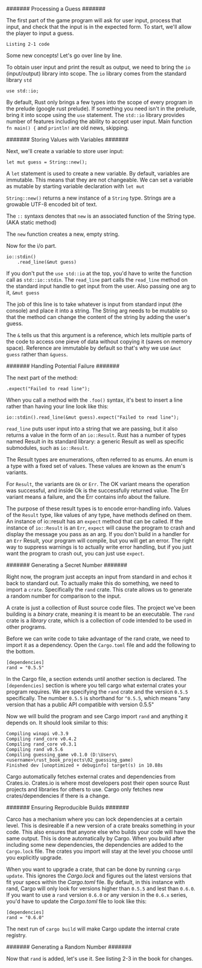####### Processing a Guess #######  

The first part of the game program will ask for user input, process that input, and check that the input is in the expected form.  To start, we'll allow the player to input a guess.  

`Listing 2-1 code`

Some new concepts!  Let's go over line by line.  

To obtain user input and print the result as output, we need to bring the `io` (input/output) library into scope.  The `io` library comes from the standard library `std` 

    use std::io;

By default, Rust only brings a few types into the scope of every program in the prelude (google rust prelude).  If something you need isn't in the prelude, bring it into scope using the `use` statement.  The `std::io` library provides number of features including the ability to accept user input.
Main function `fn main() {` and `println!` are old news, skipping.

####### Storing Values with Variables #######  

Next, we'll create a variable to store user input:  

    let mut guess = String::new();

A `let` statement is used to create a new variable.  By default, variables are immutable.  This means that they are not changeable.  We can set a variable as mutable by starting variable declaration with `let mut`

`String::new()` returns a new instance of a `String` type.  Strings are a growable UTF-8 encoded bit of text.

The `::` syntaxs denotes that `new` is an associated function of the String type. (AKA static method)

The `new` function creates a new, empty string.  

Now for the i/o part.  

    io::stdin()
        .read_line(&mut guess)

If you don't put the `use std::io` at the top, you'd have to write the function call as `std::io::stdin`.  The `read_line` part calls the `read_line` method on the standard input handle to get input from the user.  Also passing one arg to it, `&mut guess`  

The job of this line is to take whatever is input from standard input (the console) and place it into a string.  The String arg needs to be mutable so that the method can change the content of the string by adding the user's guess.  

The `&` tells us that this argument is a reference, which lets multiple parts of the code to access one pieve of data without copying it (saves on memory space).  Reference are immutable by default so that's why we use `&mut guess` rather than `&guess`.  

####### Handling Potential Failure #######  

The next part of the method:  

    .expect("Failed to read line");

When you call a method with the `.foo()` syntax, it's best to insert a line rather than having your line look like this:  

    io::stdin().read_line(&mut guess).expect("Failed to read line");

`read_line` puts user input into a string that we are passing, but it also returns a value in the form of an `io::Result`.  Rust has a number of types named Result in its standard library: a generic Result as well as specific submodules, such as `io::Result`.  

The Result types are enumerations, often referred to as enums.  An enum is a type with a fixed set of values.  These values are known as the enum's variants.  

For `Result`, the variants are `Ok` or `Err`.  The OK variant means the operation was successful, and inside Ok is the successfully returned value.  The Err variant means a failure, and the Err contains info about the failure.  

The purpose of these result types is to encode error-handling info.  Values of the `Result` type, like values of any type, have methods defined on them.  An instance of io::result has an `expect` method that can be called.  If the instance of `io::Result` is an `Err`, `expect` will cause the program to crash and display the message you pass as an arg.  If you don't build in a handler for an `Err` Result, your program will compile, but you will get an error.  The right way to suppress warnings is to actually write error handling, but if you just want the program to crash out, you can just use `expect`.  

####### Generating a Secret Number #######  

Right now, the program just accepts an input from standard in and echos it back to standard out.  To actually make this do something, we need to import a `crate`.  Specifically the `rand` crate.  This crate allows us to generate a random number for comparison to the input.  

A crate is just a collection of Rust source code files.  The project we've been building is a *binary* crate, meaning it is meant to be an executable.  The `rand` crate is a *library* crate, which is a collection of code intended to be used in other programs.  

Before we can write code to take advantage of the rand crate, we need to import it as a dependency.  Open the `Cargo.toml` file and add the following to the bottom.  

    [dependencies]
    rand = "0.5.5"

In the Cargo file, a section extends until another section is declared.  The `[dependencies]` section is where you tell cargo what external crates your program requires.  We are specifying the `rand` crate and the version `0.5.5` specifically.  The number `0.5.5` is shorthand for `^0.5.5`, which means "any version that has a public API compatible with version 0.5.5"  

Now we will build the program and see Cargo import `rand` and anything it depends on.  It should look similar to this:  

    Compiling winapi v0.3.9
    Compiling rand_core v0.4.2
    Compiling rand_core v0.3.1
    Compiling rand v0.5.6
    Compiling guessing_game v0.1.0 (D:\Users\<username>\rust_book_projects\02_guessing_game)
    Finished dev [unoptimized + debuginfo] target(s) in 10.88s

Cargo automatically fetches external crates and dependencies from Crates.io.  Crates.io is where most developers post their open source Rust projects and libraries for others to use.  Cargo only fetches new crates/dependencies if there is a change.  

####### Ensuring Reproducible Builds #######  

Carco has a mechanism where you can lock dependencies at a certain level.  This is desireable if a new version of a crate breaks something in your code.  This also ensures that anyone else who builds your code will have the same output.  This is done automatically by Cargo.  When you build after including some new dependencies, the dependencies are added to the `Cargo.lock` file.  The crates you import will stay at the level you choose until you explicitly upgrade.  

When you want to upgrade a crate, that can be done by running `cargo update`.  This ignores the *Cargo.lock* and figures out the latest versions that fit your specs within the *Cargo.toml* file.  By default, in this instance with rand, Cargo will only look for versions higher than `0.5.5` and lest than `0.6.0`.  If you want to use a `rand` version `0.6.0` or any version in the `0.6.x` series, you'd have to update the *Cargo.toml* file to look like this:  

    [dependencies]
    rand = "0.6.0"

The next run of `cargo build` will make Cargo update the internal crate registry.

####### Generating a Random Number #######  

Now that `rand` is added, let's use it.  See listing 2-3 in the book for changes.